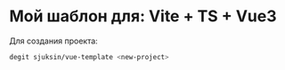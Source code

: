 # Мой шаблон для: Vite + TS + Vue3

Для создания проекта:
```bash
degit sjuksin/vue-template <new-project>
```
